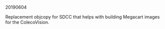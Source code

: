 20190604

Replacement objcopy for SDCC that helps with building Megacart images for the ColecoVision.
